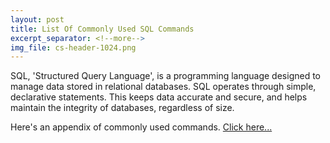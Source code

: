 ```yaml
---
layout: post
title: List Of Commonly Used SQL Commands
excerpt_separator: <!--more-->
img_file: cs-header-1024.png
---
```

SQL, 'Structured Query Language', is a programming language designed to manage data stored in relational databases. SQL operates through simple, declarative statements. This keeps data accurate and secure, and helps maintain the integrity of databases, regardless of size.

Here's an appendix of commonly used commands. <a href="/projects/sql-cheatsheet/">Click here...</a>
<!--more-->